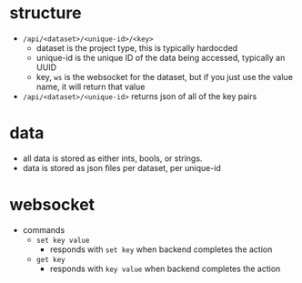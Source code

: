 # structure
- `/api/<dataset>/<unique-id>/<key>`
    - dataset is the project type, this is typically hardocded
    - unique-id is the unique ID of the data being accessed, typically an UUID
    - key, `ws` is the websocket for the dataset, but if you just use the value name, it will return that value
- `/api/<dataset>/<unique-id>` returns json of all of the key pairs
# data
- all data is stored as either ints, bools, or strings.
- data is stored as json files per dataset, per unique-id

# websocket
- commands
    - `set key value`
        - responds with `set key` when backend completes the action
    - `get key`
        - responds with `key value` when backend completes the action



